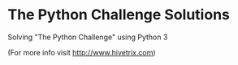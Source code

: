 # The Python Challenge Solutions

Solving "The Python Challenge" using Python 3 

(For more info visit http://www.hivetrix.com) 
